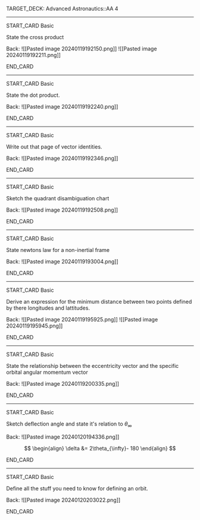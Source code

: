 TARGET_DECK: Advanced Astronautics::AA 4

---

START_CARD
Basic

State the cross product

Back: 
![[Pasted image 20240119192150.png]]
![[Pasted image 20240119192211.png]]
<!--ID: 1705779837258-->
END_CARD


--------

START_CARD
Basic

State the dot product.

Back: 
![[Pasted image 20240119192240.png]]
<!--ID: 1705779837268-->
END_CARD


--------

START_CARD
Basic

Write out that page of vector identities.

Back: 
![[Pasted image 20240119192346.png]]
<!--ID: 1705779837274-->
END_CARD

--------

START_CARD
Basic

Sketch the quadrant disambiguation chart

Back: 
![[Pasted image 20240119192508.png]]
<!--ID: 1705779837280-->
END_CARD


--------

START_CARD
Basic

State newtons law for a non-inertial frame

Back: 
![[Pasted image 20240119193004.png]]
<!--ID: 1705779837288-->
END_CARD


--------

START_CARD
Basic

Derive an expression for the minimum distance between two points defined by there longitudes and lattitudes.

Back: 
![[Pasted image 20240119195925.png]]
![[Pasted image 20240119195945.png]]

<!--ID: 1705779837294-->
END_CARD



--------

START_CARD
Basic

State the relationship between the eccentricity vector and the specific orbital angular momentum vector

Back: 
![[Pasted image 20240119200335.png]]
<!--ID: 1705779837299-->
END_CARD


--------

START_CARD
Basic

Sketch deflection angle and state it's relation to $\theta_{\infty}$

Back: 
![[Pasted image 20240120194336.png]]

$$ \begin{align}
\delta &= 2\theta_{\infty}- 180
\end{align} $$
<!--ID: 1705779837306-->
END_CARD


--------

START_CARD
Basic

Define all the stuff you need to know for defining an orbit.

Back: 
![[Pasted image 20240120203022.png]]
<!--ID: 1705782624449-->
END_CARD


